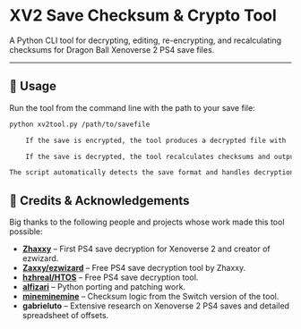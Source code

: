 # XV2 Save Checksum & Crypto Tool

A Python CLI tool for decrypting, editing, re-encrypting, and recalculating checksums for Dragon Ball Xenoverse 2 PS4 save files.

---

## 🚀 Usage

Run the tool from the command line with the path to your save file:

```bash
python xv2tool.py /path/to/savefile

    If the save is encrypted, the tool produces a decrypted file with .dec extension.

    If the save is decrypted, the tool recalculates checksums and outputs an encrypted file with .enc extension.

The script automatically detects the save format and handles decryption or encryption accordingly.
```

## 📜 Credits & Acknowledgements

Big thanks to the following people and projects whose work made this tool possible:

- **[Zhaxxy](https://github.com/Zhaxxy/xenoverse2_ps4_decrypt)** – First PS4 save decryption for Xenoverse 2 and creator of ezwizard.  
- **[Zaxxy/ezwizard](https://github.com/Zhaxxy/eZwizard3-bot)** – Free PS4 save decryption tool by Zhaxxy.
- **[hzhreal/HTOS](https://github.com/hzhreal/HTOS)** – Free PS4 save decryption tool.
- **[alfizari](https://github.com/alfizari)** – Python porting and patching work.  
- **[mineminemine](https://github.com/mineminemine)** – Checksum logic from the Switch version of the tool.  
- **gabrieluto** – Extensive research on Xenoverse 2 PS4 saves and detailed spreadsheet of offsets.


